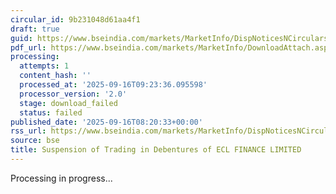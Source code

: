 ```yaml
---
circular_id: 9b231048d61aa4f1
draft: true
guid: https://www.bseindia.com/markets/MarketInfo/DispNoticesNCirculars.aspx?Noticeid={35D940C8-71D3-459B-89FB-FEB8A9E84F23}&noticeno=20250916-11&dt=09/16/2025&icount=11&totcount=16&flag=0
pdf_url: https://www.bseindia.com/markets/MarketInfo/DownloadAttach.aspx?id=20250916-11&attachedId=
processing:
  attempts: 1
  content_hash: ''
  processed_at: '2025-09-16T09:23:36.095598'
  processor_version: '2.0'
  stage: download_failed
  status: failed
published_date: '2025-09-16T08:20:33+00:00'
rss_url: https://www.bseindia.com/markets/MarketInfo/DispNoticesNCirculars.aspx?Noticeid={35D940C8-71D3-459B-89FB-FEB8A9E84F23}&noticeno=20250916-11&dt=09/16/2025&icount=11&totcount=16&flag=0
source: bse
title: Suspension of Trading in Debentures of ECL FINANCE LIMITED
---
```


Processing in progress...